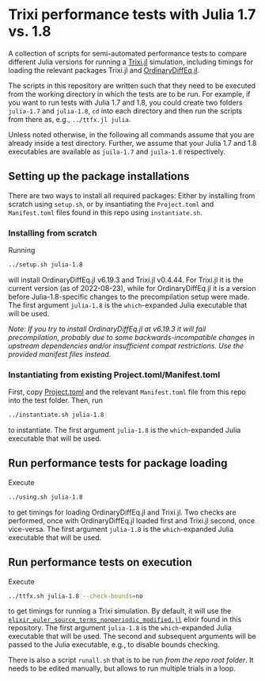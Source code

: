 # Trixi performance tests with Julia 1.7 vs. 1.8

A collection of scripts for semi-automated performance tests to compare
different Julia versions for running a
[Trixi.jl](https://github.com/trixi-framework/Trixi.jl) simulation, including timings
for loading the relevant packages Trixi.jl and
[OrdinaryDiffEq.jl](https://github.com/SciML/OrdinaryDiffEq.jl).

The scripts in this repository are written such that they need to be executed
from the working directory in which the tests are to be run. For example, if you
want to run tests with Julia 1.7 and 1.8, you could create two folders
`julia-1.7` and `julia-1.8`, `cd` into each directory and then run the scripts
from there as, e.g., `../ttfx.jl julia`.

Unless noted otherwise, in the following all commands assume that you are
already inside a test directory. Further, we assume that your Julia 1.7 and 1.8
executables are available as `juila-1.7` and `juila-1.8` respectively.


## Setting up the package installations
There are two ways to install all required packages: Either by installing from scratch
using `setup.sh`, or by insantiating the `Project.toml` and `Manifest.toml`
files found in this repo using `instantiate.sh`.

### Installing from scratch
Running
```bash
../setup.sh julia-1.8
```
will install OrdinaryDiffEq.jl v6.19.3 and Trixi.jl v0.4.44. For Trixi.jl it is
the current version (as of 2022-08-23), while for OrdinaryDiffEq.jl it is a
version before Julia-1.8-specific changes to the precompilation setup were made.
The first argument `julia-1.8` is the `which`-expanded Julia executable that
will be used.

*Note: If you try to install OrdinaryDiffEq.jl at v6.19.3 it will fail
precompilation, probably due to some backwards-incompatible changes in upstream
dependencies and/or insufficient compat restrictions. Use the provided manifest
files instead.*

### Instantiating from existing Project.toml/Manifest.toml
First, copy [Project.toml](Project.toml) and the relevant `Manifest.toml` file
from this repo into the test folder. Then, run
```bash
../instantiate.sh julia-1.8
```
to instantiate.
The first argument `julia-1.8` is the `which`-expanded Julia executable that
will be used.


## Run performance tests for package loading
Execute
```bash
../using.sh julia-1.8
```
to get timings for loading OrdinaryDiffEq.jl and Trixi.jl. Two
checks are performed, once with OrdinaryDiffEq.jl loaded first and Trixi.jl
second, once vice-versa.
The first argument `julia-1.8` is the `which`-expanded Julia executable that
will be used.


## Run performance tests on execution
Execute
```bash
../ttfx.sh julia-1.8 --check-bounds=no
```
to get timings for running a Trixi simulation. By default, it will use the
[`elixir_euler_source_terms_nonperiodic_modified.jl`](elixir_euler_source_terms_nonperiodic_modified.jl)
elixir found in this repository.
The first argument `julia-1.8` is the `which`-expanded Julia executable that
will be used. The second and subsequent arguments will be passed to the Julia
executable, e.g., to disable bounds checking.

There is also a script `runall.sh` that is to be run *from the repo root
folder*. It needs to be edited manually, but allows to run multiple trials in a loop.
